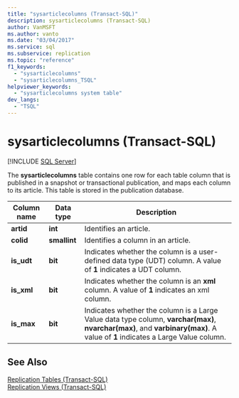 ```yaml
---
title: "sysarticlecolumns (Transact-SQL)"
description: sysarticlecolumns (Transact-SQL)
author: VanMSFT
ms.author: vanto
ms.date: "03/04/2017"
ms.service: sql
ms.subservice: replication
ms.topic: "reference"
f1_keywords:
  - "sysarticlecolumns"
  - "sysarticlecolumns_TSQL"
helpviewer_keywords:
  - "sysarticlecolumns system table"
dev_langs:
  - "TSQL"
---
```


# sysarticlecolumns (Transact-SQL)

[!INCLUDE [SQL Server](../../includes/applies-to-version/sqlserver.md)]

The **sysarticlecolumns** table contains one row for each table column that is published in a snapshot or transactional publication, and maps each column to its article. This table is stored in the publication database.  
  
|Column name|Data type|Description|  
|-----------------|---------------|-----------------|  
|**artid**|**int**|Identifies an article.|  
|**colid**|**smallint**|Identifies a column in an article.|  
|**is_udt**|**bit**|Indicates whether the column is a user-defined data type (UDT) column. A value of **1** indicates a UDT column.|  
|**is_xml**|**bit**|Indicates whether the column is an **xml** column. A value of **1** indicates an xml column.|  
|**is_max**|**bit**|Indicates whether the column is a Large Value data type column, **varchar(max)**, **nvarchar(max)**, and **varbinary(max)**. A value of **1** indicates a Large Value column.|  
  
## See Also  
 [Replication Tables &#40;Transact-SQL&#41;](../../relational-databases/system-tables/replication-tables-transact-sql.md)   
 [Replication Views &#40;Transact-SQL&#41;](../../relational-databases/system-views/replication-views-transact-sql.md)  
  
  
